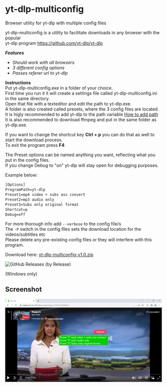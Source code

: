 # yt-dlp-multiconfig
Browser utility for yt-dlp with multiple config files

yt-dlp-multiconfig is a utility to facilitate downloads in any browser with the popular  
yt-dlp program https://github.com/yt-dlp/yt-dlp

_**Features**_
 - _Should work with all browsers_
 - _3 different config options_
  - _Passes referer url to yt-dlp_
  
  **Instructions**  
Put yt-dlp-multiconfig.exe in a folder of your choice.  
First time you run it it will create a settings file called yt-dlp-multiconfig.ini in the same directory.  
Open that file with a texteditor and edit the path to yt-dlp.exe.   
A folder is also created called presets, where the 3 config files are located.  
It is higly recommended to add yt-dlp to the path variable [How to add path](https://www.architectryan.com/2018/03/17/add-to-the-path-on-windows-10/)  
It is also recommended to download ffmpeg and put in the same folder as yt-dlp.exe.

 
If you want to change the shortcut key **Ctrl + p** you can do that as well to start the download process.  
To exit the program press **F4**

The Preset options can be named anything you want, reflecting what you put in the config files.  
If you change Debug to "on" yt-dlp will stay open for debugging purposes.  

Example below:
```
[Options]
ProgramPath=yt-dlp
Preset1=mp4 video + subs ass convert
Preset2=mp3 audio only
Preset3=Subs only original format
Shortcut=p
Debug=off
```
For more thorough info add `--verbose` to the config file/s  
The `-P` switch in the config files sets the download location for the videos/subtitles etc  
Please delete any pre-existing config files or they will interfere with this program.

Download here: [yt-dlp-multiconfig-v1.0.zip](https://github.com/dobbelina/yt-dlp-multiconfig/releases/download/v1.0-Windows/yt-dlp-multiconfig-v1.0.zip)

![GitHub Releases (by Release)](https://img.shields.io/github/downloads/dobbelina/yt-dlp-multiconfig/v1.0-Windows/total)

(Windows only)  


## Screenshot

<p align="center"><img src="yt-dlp-multiconfig.png" width="600" /></p>

